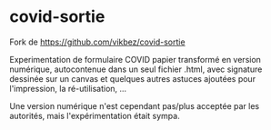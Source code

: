 # covid-sortie

Fork de https://github.com/vikbez/covid-sortie

Experimentation de formulaire COVID papier transformé en version numérique, autocontenue dans un seul fichier .html, avec signature dessinée sur un canvas et quelques autres astuces ajoutées pour l'impression, la ré-utilisation, ...

Une version numérique n'est cependant pas/plus acceptée par les autorités, mais l'expérimentation était sympa.
